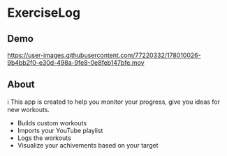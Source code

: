 # ExerciseLog


## Demo

https://user-images.githubusercontent.com/77220332/178010026-9b4bb2f0-e30d-498a-9fe8-0e8feb147bfe.mov


## About
ℹ️  This app is created to help you monitor your progress, give you ideas for new workouts.

- Builds custom workouts
- Imports your YouTube playlist
- Logs the workouts
- Visualize your achivements based on your target
